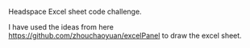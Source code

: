 Headspace Excel sheet code challenge.

I have used the ideas from here https://github.com/zhouchaoyuan/excelPanel to draw the excel sheet.